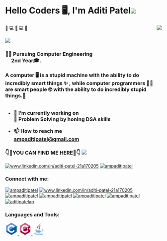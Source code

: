 <h1 align="left"> Hello Coders 🖥, I'm Aditi Patel<img src="https://raw.githubusercontent.com/syedareehaquasar/syedareehaquasar/master/gifs/Hi.gif" width="30px"></h2>
<img align="right" src="https://cdn.dribbble.com/users/2344801/screenshots/4774578/alphatestersanimation2.gif" height="350" />
  🚀 💻 🚀 💻 🚀 
<br /><br /><img src="https://badges.pufler.dev/visits/aditipatelap/aditipatelap" width="100px">
<h3> 👩‍🎓 Pursuing Computer Engineering <br/> &nbsp;&nbsp;&nbsp;&nbsp;&nbsp;2nd Year🎓.<br /> <br/>A computer 🖥 is a stupid machine with the ability to do incredibly smart things ✨ , while computer programmers 👩‍💻 are smart people 🤓 with the ability to do incredibly stupid things.💯
<br/><br/>

- 🔭 I’m currently working on 
      <br> **🚀 Problem Solving by honing DSA skills**

- 📫 How to reach me 
      <br> **ampaditipatel@gmail.com**
<p align="left">
  <p align = "left"><h3 align="left">👇🤩YOU CAN FIND ME HERE🤩👇 <img src="https://github.com/rajput2107/rajput2107/blob/master/Assets/Handshake.gif" height="33px" /></p>  </h3>

<a href="https://linkedin.com/in/www.linkedin.com/in/aditi-patel-21a170205/" target="blank"><img align="center" src="https://raw.githubusercontent.com/rahuldkjain/github-profile-readme-generator/master/src/images/icons/Social/linked-in-alt.svg" alt="www.linkedin.com/in/aditi-patel-21a170205" height="30" width="40" /></a>
<a href="https://github.com/aditipatelap" target="blank"><img align="center" src="https://cdn.jsdelivr.net/npm/simple-icons@3.0.1/icons/github.svg" alt="ampaditipatel" height="30" width="40" /></a>
  
<h3 align="left">Connect with me:</h3>
<p align="left">
<a href="https://twitter.com/ampaditipatel" target="blank"><img align="center" src="https://raw.githubusercontent.com/rahuldkjain/github-profile-readme-generator/master/src/images/icons/Social/twitter.svg" alt="ampaditipatel" height="30" width="40" /></a>
<a href="https://linkedin.com/in/www.linkedin.com/in/aditi-patel-21a170205" target="blank"><img align="center" src="https://raw.githubusercontent.com/rahuldkjain/github-profile-readme-generator/master/src/images/icons/Social/linked-in-alt.svg" alt="www.linkedin.com/in/aditi-patel-21a170205" height="30" width="40" /></a>
<a href="https://www.codechef.com/users/ampaditipatel" target="blank"><img align="center" src="https://cdn.jsdelivr.net/npm/simple-icons@3.1.0/icons/codechef.svg" alt="ampaditipatel" height="30" width="40" /></a>
<a href="https://www.hackerrank.com/ampaditipatel" target="blank"><img align="center" src="https://raw.githubusercontent.com/rahuldkjain/github-profile-readme-generator/master/src/images/icons/Social/hackerrank.svg" alt="ampaditipatel" height="30" width="40" /></a>
<a href="https://codeforces.com/profile/ampaditipatel" target="blank"><img align="center" src="https://cdn.jsdelivr.net/npm/simple-icons@3.0.1/icons/codeforces.svg" alt="ampaditipatel" height="30" width="40" /></a>
<a href="https://www.leetcode.com/ampaditipatel" target="blank"><img align="center" src="https://raw.githubusercontent.com/rahuldkjain/github-profile-readme-generator/master/src/images/icons/Social/leet-code.svg" alt="ampaditipatel" height="30" width="40" /></a>
<a href="https://auth.geeksforgeeks.org/user/aditipatelap" target="blank"><img align="center" src="https://raw.githubusercontent.com/rahuldkjain/github-profile-readme-generator/master/src/images/icons/Social/geeks-for-geeks.svg" alt="aditipatelap" height="30" width="40" /></a>
</p>

<h3 align="left">Languages and Tools:</h3>
<p align="left"> <a href="https://www.cprogramming.com/" target="_blank"> <img src="https://raw.githubusercontent.com/devicons/devicon/master/icons/c/c-original.svg" alt="c" width="40" height="40"/> </a> <a href="https://www.w3schools.com/cpp/" target="_blank"> <img src="https://raw.githubusercontent.com/devicons/devicon/master/icons/cplusplus/cplusplus-original.svg" alt="cplusplus" width="40" height="40"/> </a> <a href="https://www.java.com" target="_blank"> <img src="https://raw.githubusercontent.com/devicons/devicon/master/icons/java/java-original.svg" alt="java" width="40" height="40"/> </a> </p>
